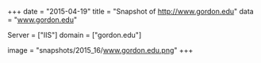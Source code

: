 
+++
date = "2015-04-19"
title = "Snapshot of http://www.gordon.edu"
data = "www.gordon.edu"

Server = ["IIS"]
domain = ["gordon.edu"]

  image = "snapshots/2015_16/www.gordon.edu.png"
+++
#
